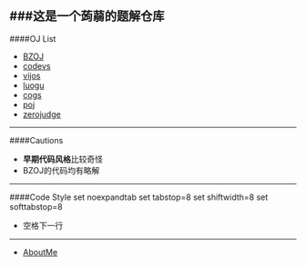 ###这是一个蒟蒻的题解仓库
---
####OJ List
* [BZOJ](http://www.lydsy.com/JudgeOnline)
* [codevs](http://codevs.cn/)
* [vijos](https://vijos.org)
* [luogu](http://www.luogu.org/)
* [cogs](http://cojs.tk/cogs/index.php)
* [poj](http://poj.org/)
* [zerojudge](http://zerojudge.tw/)

---
####Cautions
* **早期代码风格**比较奇怪
* BZOJ的代码均有略解

***
####Code Style
	set noexpandtab
	set tabstop=8
	set shiftwidth=8
	set softtabstop=8
* 空格下一行

***
* [AboutMe](http://yeguanghao.is-programmer.com/aboutme)

